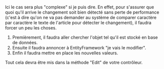 Ici le cas sera plus "complexe" si je puis dire. En effet, pour s'assurer que quoi qu'il arrive le changement soit bien détecté sans perte de performance (c'est à dire qu'on ne va pas demander au système de comparer caractère par caractère le texte de l'article pour détecter le changement), il faudra forcer un peu les choses.

1. Premièrement, il faudra aller chercher l'objet tel qu'il est stocké en base de données.
1. Ensuite il faudra annoncer à EntityFramework "je vais le modifier".
1. Enfin il faudra mettre en place les nouvelles valeurs.

Tout cela devra être mis dans la méthode "Edit" de votre contrôleur.
